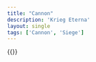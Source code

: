 ```yaml
---
title: "Cannon"
description: 'Krieg Eterna'
layout: single
tags: ['Cannon', 'Siege']
---
```

{{<card-detail-page title="Cannon2" artwork="Galliéni by Ferdinand Roybet (1916)" />}}